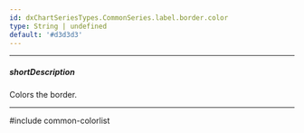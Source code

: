 ```yaml
---
id: dxChartSeriesTypes.CommonSeries.label.border.color
type: String | undefined
default: '#d3d3d3'
---
```

---
##### shortDescription
Colors the border.

---
#include common-colorlist